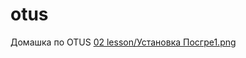 # otus
Домашка по OTUS
[02 lesson/Установка Посгре1.png
](https://github.com/Sistem-Pack/otus/blob/6bbf636b54db5e68305a4f6a3fc2c0e662ac406b/02%20lesson/%D0%A3%D1%81%D1%82%D0%B0%D0%BD%D0%BE%D0%B2%D0%BA%D0%B0%20%D0%9F%D0%BE%D1%81%D0%B3%D1%80%D0%B51.png)
